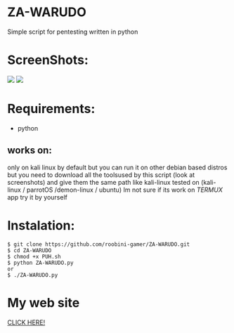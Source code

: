 # ZA-WARUDO
Simple script for pentesting written in python

# ScreenShots:
<a>
  <img src="https://i.ibb.co/sgJDkBr/Screenshot-2021-06-29-21-45-03.png">
  <img src="https://i.ibb.co/TYNyk7z/Screenshot-2021-06-29-21-44-13.png">
</a>

# Requirements:
- python

## works on:
only on kali linux by default but you can run it on other debian based distros
but you need to download all the toolsused by this script (look at screenshots)
and give them the same path like kali-linux
tested on (kali-linux / parrotOS /demon-linux / ubuntu)
Im not sure if its work on *TERMUX* app try it by yourself

# Instalation:
```
$ git clone https://github.com/roobini-gamer/ZA-WARUDO.git
$ cd ZA-WARUDO
$ chmod +x PUH.sh
$ python ZA-WARUDO.py
or 
$ ./ZA-WARUDO.py
```

# My web site

<a href="https://bit.ly/3llxWWO">CLICK HERE!</a>
